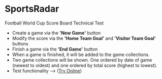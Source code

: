 # SportsRadar
Football World Cup Score Board Technical Test

- Create a game via the <b>'New Game'</b> button
- Modify the score via the <b>'Home Team Goal'</b> and <b>'Visitor Team Goal'</b> buttons
- Finish a game via the <b>'End Game'</b> button
- When a game is finished, it will be added to the game collections.
- Two game collections will be shown. One ordered by date of game (newest to oldest) and one ordered by total score (highest to lowest).
- Test functionality --> (<a href="https://danipolopolar.github.io/SportsRadar/scoreboard/">Try Online</a>)